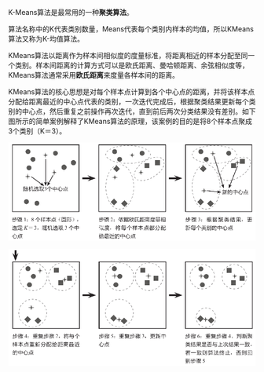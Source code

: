 K-Means算法是最常用的一种**聚类算法**。

算法名称中的K代表类别数量，Means代表每个类别内样本的均值，所以KMeans算法又称为K-均值算法。

KMeans算法以距离作为样本间相似度的度量标准，将距离相近的样本分配至同一个类别。样本间距离的计算方式可以是欧氏距离、曼哈顿距离、余弦相似度等，KMeans算法通常采用**欧氏距离**来度量各样本间的距离。

KMeans算法的核心思想是对每个样本点计算到各个中心点的距离，并将该样本点分配给距离最近的中心点代表的类别，一次迭代完成后，根据聚类结果更新每个类别的中心点，然后重复之前操作再次迭代，直到前后两次分类结果没有差别。如下图所示的简单案例解释了KMeans算法的原理，该案例的目的是将8个样本点聚成3个类别（K＝3）。

![K-Means算法-图1](../../images/ai/kmeans_algorithm_1.png)

![K-Means算法-图2](../../images/ai/kmeans_algorithm_2.png)